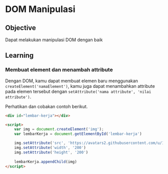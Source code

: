 # DOM Manipulasi

## Objective
Dapat melakukan manipulasi DOM dengan baik

## Learning

### Membuat element dan menambah attribute
Dengan DOM, kamu dapat membuat elemen baru menggunakan `createElement('namaElement')`, kamu juga dapat menambahkan attribute pada elemen tersebut dengan  `setAttribute('nama attribute', 'nilai attribute')`.

Perhatikan dan cobakan contoh berikut.

```html
<div id="lembar-kerja"></div>

<script>
    var img = document.createElement('img');
    var lembarKerja = document.getElementById('lembar-kerja')

    img.setAttribute('src', 'https://avatars2.githubusercontent.com/u/15111402?s=460&v=4')
    img.setAttribute('width', '200')
    img.setAttribute('height', '200')
    
    lembarKerja.appendChild(img)
</script>
```